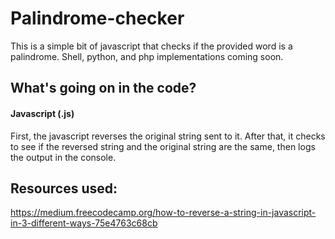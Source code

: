 # Palindrome-checker
   This is a simple bit of javascript that checks if the provided word is a palindrome. Shell, python, and php implementations coming soon.
## What's going on in the code?
#### Javascript (.js)
   First, the javascript reverses the original string sent to it. After that, it checks to see if the reversed string and the original string are the same, then logs the output in the console.
## Resources used:
  https://medium.freecodecamp.org/how-to-reverse-a-string-in-javascript-in-3-different-ways-75e4763c68cb
